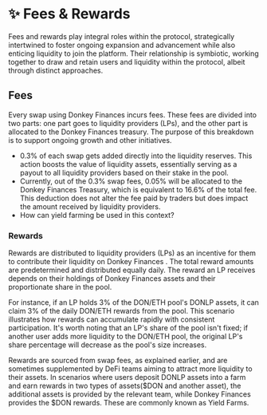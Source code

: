 # ✨ Fees & Rewards

Fees and rewards play integral roles within the protocol, strategically intertwined to foster ongoing expansion and advancement while also enticing liquidity to join the platform. Their relationship is symbiotic, working together to draw and retain users and liquidity within the protocol, albeit through distinct approaches.

## Fees

Every swap using Donkey Finances incurs fees. These fees are divided into two parts: one part goes to liquidity providers (LPs), and the other part is allocated to the Donkey Finances treasury. The purpose of this breakdown is to support ongoing growth and other initiatives.

* 0.3% of each swap gets added directly into the liquidity reserves. This action boosts the value of liquidity assets, essentially serving as a payout to all liquidity providers based on their stake in the pool.
* Currently, out of the 0.3% swap fees, 0.05% will be allocated to the Donkey Finances Treasury, which is equivalent to 16.6% of the total fee. This deduction does not alter the fee paid by traders but does impact the amount received by liquidity providers.
* How can yield farming be used in this context?



### Rewards <a href="#rewards" id="rewards"></a>

Rewards are distributed to liquidity providers (LPs) as an incentive for them to contribute their liquidity on Donkey Finances . The total reward amounts are predetermined and distributed equally daily. The reward an LP receives depends on their holdings of Donkey Finances assets and their proportionate share in the pool.

For instance, if an LP holds 3% of the DON/ETH pool's DONLP assets, it can claim 3% of the daily DON/ETH rewards from the pool. This scenario illustrates how rewards can accumulate rapidly with consistent participation. It's worth noting that an LP's share of the pool isn't fixed; if another user adds more liquidity to the DON/ETH pool, the original LP's share percentage will decrease as the pool's size increases.

Rewards are sourced from swap fees, as explained earlier, and are sometimes supplemented by DeFi teams aiming to attract more liquidity to their assets. In scenarios where users deposit DONLP assets into a farm and earn rewards in two types of assets($DON and another asset), the additional assets is provided by the relevant team, while Donkey Finances provides the $DON rewards. These are commonly known as Yield Farms.

